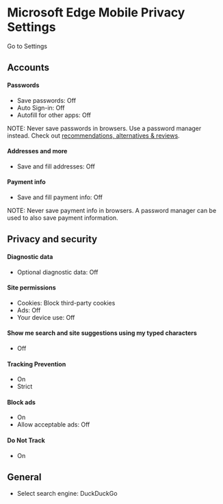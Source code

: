 # Microsoft Edge Mobile Privacy Settings

Go to Settings



## Accounts

#### Passwords
- Save passwords: Off
- Auto Sign-in: Off
- Autofill for other apps: Off
 
 NOTE: Never save passwords in browsers. Use a password manager instead. Check out [recommendations, alternatives & reviews](https://github.com/the-weird-aquarian/privacy-settings#recommendations-alternatives--reviews).
 
 #### Addresses and more
- Save and fill addresses: Off

#### Payment info
- Save and fill payment info: Off

NOTE: Never save payment info in browsers. A password manager can be used to also save payment information.



## Privacy and security

#### Diagnostic data
- Optional diagnostic data: Off

#### Site permissions
- Cookies: Block third-party cookies
- Ads: Off
- Your device use: Off

#### Show me search and site suggestions using my typed characters
- Off

#### Tracking Prevention
- On
- Strict

#### Block ads
- On
- Allow acceptable ads: Off

#### Do Not Track
- On



## General
- Select search engine: DuckDuckGo
